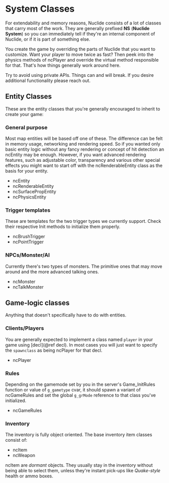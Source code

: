 # System Classes

For extendability and memory reasons, Nuclide consists of a lot of classes that carry most of
the work. They are generally prefixed **NS** (**Nuclide System**) so you can immediately tell
if they're an internal component of Nuclide, or if it is part of something else.

You create the game by overriding the parts of Nuclide that you want to customize.
Want your player to move twice as fast? Then peek into the physics methods of ncPlayer
and override the virtual method responsible for that. That's how things generally work around here.

Try to avoid using private APIs. Things can and will break.
If you desire additional functionality please reach out.

## Entity Classes

These are the entity classes that you're generally encouraged to inherit to create your game:

### General purpose

Most map entities will be based off one of these. The difference can be felt in memory usage, networking and rendering speed. So if you wanted only basic entity logic without any fancy rendering or concept of hit detection an ncEntity may be enough.
However, if you want advanced rendering features, such as adjustable color, transparency and various other special effects you might want to start off with the ncRenderableEntity class as the basis for your entity.

- ncEntity
- ncRenderableEntity
- ncSurfacePropEntity
- ncPhysicsEntity

### Trigger templates

These are templates for the two trigger types we currently support.
Check their respective Init methods to initialize them properly.

- ncBrushTrigger
- ncPointTrigger

### NPCs/Monster/AI

Currently there's two types of monsters. The primitive ones that may move around and the more advanced talking ones.

- ncMonster
- ncTalkMonster

## Game-logic classes

Anything that doesn't specifically have to do with entities.

### Clients/Players

You are generally expected to implement a class named `player` in your game using [decl](@ref decl).
In most cases you will just want to specify the `spawnclass` as being ncPlayer for that decl.

- ncPlayer

### Rules

Depending on the gamemode set by you in the server's Game_InitRules function or value of `g_gametype` cvar, it should spawn a variant of ncGameRules and set the global `g_grMode` reference to that class you've initialized.

- ncGameRules

### Inventory

The inventory is fully object oriented. The base inventory item classes consist of:

- ncItem
- ncWeapon

ncItem are *dormant* objects. They usually stay in the inventory without being able to select them, unless they're instant pick-ups like *Quake-style* health or ammo boxes.
